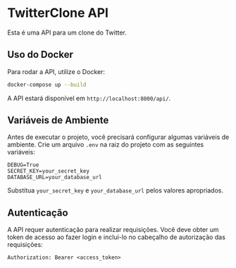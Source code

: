 # TwitterClone API

Esta é uma API para um clone do Twitter.

## Uso do Docker

Para rodar a API, utilize o Docker:

```bash
docker-compose up --build
```

A API estará disponível em `http://localhost:8000/api/`.

## Variáveis de Ambiente

Antes de executar o projeto, você precisará configurar algumas variáveis de ambiente. Crie um arquivo `.env` na raiz do projeto com as seguintes variáveis:

```
DEBUG=True
SECRET_KEY=your_secret_key
DATABASE_URL=your_database_url
```

Substitua `your_secret_key` e `your_database_url` pelos valores apropriados.

## Autenticação

A API requer autenticação para realizar requisições. Você deve obter um token de acesso ao fazer login e incluí-lo no cabeçalho de autorização das requisições:

```
Authorization: Bearer <access_token>
```
